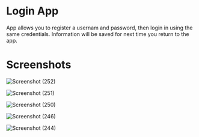 <h1>Login App</h1>

App allows you to register a usernam and password, then login in using the same credentials. Information will be saved for next time you return to the app.

<h1>Screenshots</h1>

![Screenshot (252)](https://github.com/albertoalvaradojr/CPlusPlus_Projects/assets/65637580/ff1b21f5-a838-4f1b-a8fe-1053df5a3953)

![Screenshot (251)](https://github.com/albertoalvaradojr/CPlusPlus_Projects/assets/65637580/691b0b44-2c08-4e75-8918-609791cb9959)

![Screenshot (250)](https://github.com/albertoalvaradojr/CPlusPlus_Projects/assets/65637580/afdcdefa-262e-46de-8649-576554104177)

![Screenshot (246)](https://github.com/albertoalvaradojr/CPlusPlus_Projects/assets/65637580/4a4cc9c2-df32-4bd8-a60c-06913726039b)

![Screenshot (244)](https://github.com/albertoalvaradojr/CPlusPlus_Projects/assets/65637580/60cce30d-5649-4fc9-afd8-9d2560c3b94a)
